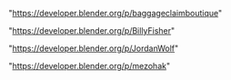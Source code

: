 "https://developer.blender.org/p/baggageclaimboutique"

"https://developer.blender.org/p/BillyFisher"

"https://developer.blender.org/p/JordanWolf"

"https://developer.blender.org/p/mezohak"

